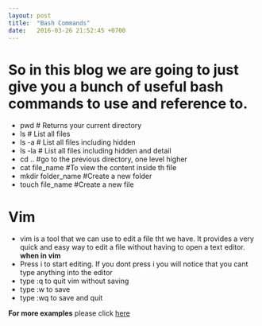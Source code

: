 ```yaml
---
layout: post
title:  "Bash Commands"
date:   2016-03-26 21:52:45 +0700
---
```



# So in this blog we are going to just give you a bunch of useful bash commands to use and reference to. 


* pwd	# Returns your current directory
* ls 	# List all files 
* ls -a # List all files including hidden 
* ls -la # List all files including hidden and detail
* cd .. #go to the previous directory, one level higher
* cat file_name #To view the content inside th file
* mkdir folder_name	#Create a new folder
* touch file_name	#Create a new file
# Vim

* vim is a tool that we can use to edit a file tht we have. It provides a very quick and easy way to edit a file without having to open a text editor. 
**when in vim**
* Press i to start editing. If you dont press i you will notice that you cant type anything into the editor
* type :q to quit vim without saving
* type :w to save 
* type :wq to save and quit


**For more examples** please click [here][bash-extra]


[bash-extra]: http://ss64.com/osx/
